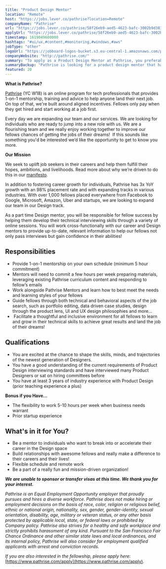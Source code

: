 ```yaml
---
title: "Product Design Mentor"
location: "Remote"
host: "https://jobs.lever.co/pathrise?location=Remote"
companyName: "Pathrise"
url: "https://jobs.lever.co/pathrise/58f26eb9-aed5-4623-bafc-3002b9d38348"
applyUrl: "https://jobs.lever.co/pathrise/58f26eb9-aed5-4623-bafc-3002b9d38348/apply"
timestamp: 1619049600000
hashtags: "#ui/ux,#content,#monitoring,#windows,#aws"
jobType: "other"
logoUrl: "https://jobboard-logos-bucket.s3.eu-central-1.amazonaws.com/pathrise"
companyWebsite: "http://pathrise.com/"
summary: "To apply as a Product Design Mentor at Pathrise, you preferably need to have 3 years of industry experience with Product Design."
summaryBackup: "Pathrise is looking for a product design mentor that has experience in: #ui/ux, #windows, #aws."
featured: 20
---
```


**What is Pathrise?**

[Pathrise](https://www.pathrise.com/) (YC W18) is an online program for tech professionals that provides 1-on-1 mentorship, training and advice to help anyone land their next job. On top of that, we're built around aligned incentives. Fellows only pay when they get hired and start working at a job first.

Every day we are expanding our team and our services. We are looking for individuals who are ready to jump into a new role with us. We are a flourishing team and we really enjoy working together to improve our fellows chances of getting the jobs of their dreams!  If this sounds like something you'd be interested we’d like the opportunity to get to know you more.

**Our Mission**

We seek to uplift job seekers in their careers and help them fulfill their hopes, ambitions, and livelihoods. Read more about why we’re driven to do this in our [manifesto](https://www.pathrise.com/manifesto).

In addition to fostering career growth for individuals, Pathrise has 3x YoY growth with an 98% placement rate and with expanding tracks in various industries. With over 1,000 fellows placed everywhere from Facebook to Google, Microsoft, Amazon, Uber and startups, we are looking to expand our team in our Design track.

As a part time Design mentor, you will be responsible for fellow success by helping them develop their technical interviewing skills through a variety of online sessions. You will work cross-functionally with our career and Design mentors to provide up-to-date, relevant information to help our fellows not only pass interviews but gain confidence in their abilities! 

## Responsibilities

*   Provide 1-on-1 mentorship on your own schedule (minimum 5 hour commitment)
*   Mentors will need to commit a few hours per week preparing materials, leveraging existing Pathrise curriculum content and responding to fellow’s emails 
*   Work alongside Pathrise Mentors and learn how to best meet the needs and learning styles of your fellows
*   Guide fellows through both technical and behavioral aspects of the job search, such as portfolio editing, data driven case studies, design through the product lens, UI and UX design philosophies and more...
*    Facilitate a thoughtful and inclusive environment for all fellows to learn and grow in their technical skills to achieve great results and land the job of their dreams!

## Qualifications

*   You are excited at the chance to shape the skills, minds, and trajectories of the newest generation of Designers.
*   You have a good understanding of the current requirements of Product Design interviewing standards and have interviewed many Product Designers or sat on hiring committees before
*   You have at least 3 years of industry experience with Product Design (prior teaching experience a plus)

**Bonus if you Have...**

*   The flexibility to work 5-10 hours per week when business needs warrant 
*   Prior startup experience

## What's in it for You?

*   Be a mentor to individuals who want to break into or accelerate their career in the Design space
*   Build relationships with awesome fellows and really make a difference to their careers and their lives!
*   Flexible schedule and remote work 
*   Be a part of a really fun and mission-driven organization!

_**We are unable to sponsor or transfer visas at this time. We thank you for your interest.**_

_Pathrise is an Equal Employment Opportunity employer that proudly pursues and hires a diverse workforce. Pathrise does not make hiring or employment decisions on the basis of race, color, religion or religious belief, ethnic or national origin, nationality, sex, gender, gender-identity, sexual orientation, disability, age, military or veteran status, or any other basis protected by applicable local, state, or federal laws or prohibited by Company policy. Pathrise also strives for a healthy and safe workplace and strictly prohibits harassment of any kind. Pursuant to the San Francisco Fair Chance Ordinance and other similar state laws and local ordinances, and its internal policy, Pathrise will also consider for employment qualified applicants with arrest and conviction records._

_If you are also interested in the fellowship, please apply here_: [https://www.pathrise.com/apply](https://www.pathrise.com/apply).
